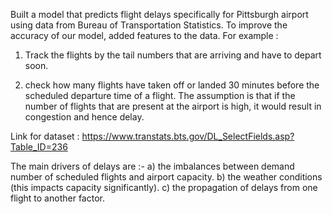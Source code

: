 Built a model that predicts flight delays specifically for Pittsburgh airport using data from Bureau of Transportation Statistics. To improve the accuracy of our model, added features to the data. For example :

1) Track the flights by the tail numbers that are arriving and have to depart soon.


2) check how many flights have taken off or landed 30 minutes before the scheduled departure time of a flight. The assumption is that if the number of flights that are present at the airport is high, it would result in congestion and hence delay.

Link for dataset : https://www.transtats.bts.gov/DL_SelectFields.asp?Table_ID=236

The main drivers of delays are :-
a) the imbalances between demand number of scheduled flights and airport capacity. 
b) the weather conditions (this impacts capacity significantly).
c) the propagation of delays from one flight to another factor.
